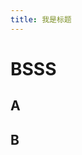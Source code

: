 ```yaml
---
title: 我是标题
---
```


# BSSS

## A

<code src="./demo/index.tsx"></code>


## B

<code src="./demo/index.tsx"></code>
